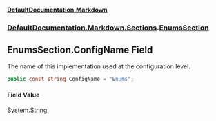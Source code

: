 #### [DefaultDocumentation\.Markdown](../../../../index.md 'index')
### [DefaultDocumentation\.Markdown\.Sections](../../../../index.md#DefaultDocumentation.Markdown.Sections 'DefaultDocumentation\.Markdown\.Sections').[EnumsSection](index.md 'DefaultDocumentation\.Markdown\.Sections\.EnumsSection')

## EnumsSection\.ConfigName Field

The name of this implementation used at the configuration level\.

```csharp
public const string ConfigName = "Enums";
```

#### Field Value
[System\.String](https://docs.microsoft.com/en-us/dotnet/api/System.String 'System\.String')